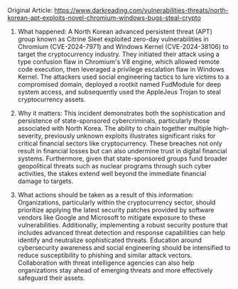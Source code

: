 Original Article: https://www.darkreading.com/vulnerabilities-threats/north-korean-apt-exploits-novel-chromium-windows-bugs-steal-crypto

1. What happened:
A North Korean advanced persistent threat (APT) group known as Citrine Sleet exploited zero-day vulnerabilities in Chromium (CVE-2024-7971) and Windows Kernel (CVE-2024-38106) to target the cryptocurrency industry. They initiated their attack using a type confusion flaw in Chromium's V8 engine, which allowed remote code execution, then leveraged a privilege escalation flaw in Windows Kernel. The attackers used social engineering tactics to lure victims to a compromised domain, deployed a rootkit named FudModule for deep system access, and subsequently used the AppleJeus Trojan to steal cryptocurrency assets.

2. Why it matters:
This incident demonstrates both the sophistication and persistence of state-sponsored cybercriminals, particularly those associated with North Korea. The ability to chain together multiple high-severity, previously unknown exploits illustrates significant risks for critical financial sectors like cryptocurrency. These breaches not only result in financial losses but can also undermine trust in digital financial systems. Furthermore, given that state-sponsored groups fund broader geopolitical threats such as nuclear programs through such cyber activities, the stakes extend well beyond the immediate financial damage to targets.

3. What actions should be taken as a result of this information:
Organizations, particularly within the cryptocurrency sector, should prioritize applying the latest security patches provided by software vendors like Google and Microsoft to mitigate exposure to these vulnerabilities. Additionally, implementing a robust security posture that includes advanced threat detection and response capabilities can help identify and neutralize sophisticated threats. Education around cybersecurity awareness and social engineering should be intensified to reduce susceptibility to phishing and similar attack vectors. Collaboration with threat intelligence agencies can also help organizations stay ahead of emerging threats and more effectively safeguard their assets.